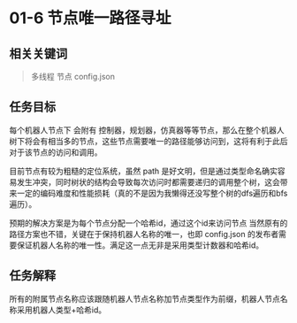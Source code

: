 # 01-6 节点唯一路径寻址

## 相关关键词

> 多线程 节点 config.json

## 任务目标

每个机器人节点下 会附有 控制器，规划器，仿真器等等节点，那么在整个机器人树下将会有相当多的节点，这些节点需要唯一的路径能够访问到，这将有利于此后对于该节点的访问和调用。

目前节点有较为粗糙的定位系统，虽然 path 是好文明，但是通过类型命名确实容易发生冲突，同时树状的结构会导致每次访问时都需要递归的调用整个树，这会带来一定的编码难度和性能损耗（真的不是因为我懒得还没写整个树的dfs遍历和bfs遍历）。

预期的解决方案是为每个节点分配一个哈希id，通过这个id来访问节点
当然原有的路径方案也不错，关键在于保持机器人名称的唯一，也即 config.json 的发布者需要保证机器人名称的唯一性。满足这一点无非是采用类型计数器和哈希id。

## 任务解释

所有的附属节点名称应该跟随机器人节点名称加节点类型作为前缀，机器人节点名称采用机器人类型+哈希id。
